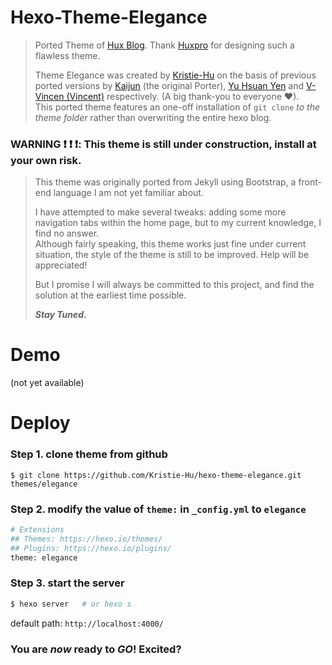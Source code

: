 # Hexo-Theme-Elegance
> Ported Theme of [Hux Blog](http://huangxuan.me/). Thank [Huxpro](https://github.com/Huxpro/huxpro.github.io) for designing such a flawless theme.
> 
> Theme Elegance was created by [Kristie-Hu](https://github.com/Kristie-Hu) on the basis of previous ported versions by [Kaijun](https://github.com/Kaijun/hexo-theme-huxblog) (the original Porter), [Yu Hsuan Yen](https://github.com/YenYuHsuan/hexo-theme-beantech) and [V-Vincen (Vincent)](https://github.com/V-Vincen/hexo-theme-livemylife) respectively. (A big thank-you to everyone ❤).   
> This ported theme features an one-off installation of `git clone` *to the theme folder* rather than overwriting the entire hexo blog.
> 

### WARNING :exclamation: :exclamation: :exclamation:: This theme is still under construction, install at your own risk.
> This theme was originally ported from Jekyll using Bootstrap, a front-end language I am not yet familiar about.
> 
> I have attempted to make several tweaks: adding some more navigation tabs within the home page, but to my current knowledge, I find no answer.   
> Although fairly speaking, this theme works just fine under current situation, the style of the theme is still to be improved. Help will be appreciated!
> 
> But I promise I will always be committed to this project, and find the solution at the earliest time possible. 
> 
> _**Stay Tuned.**_


# Demo
(not yet available)

# Deploy
### Step 1. clone theme from github
```
$ git clone https://github.com/Kristie-Hu/hexo-theme-elegance.git themes/elegance
```
### Step 2. modify the value of `theme:` in `_config.yml`  to  `elegance`
```graphql
# Extensions
## Themes: https://hexo.io/themes/
## Plugins: https://hexo.io/plugins/
theme: elegance
```
### Step 3. start the server
```graphql
$ hexo server   # or hexo s
```
default path: `http://localhost:4000/`

### You are _now_ ready to _**GO**_! Excited?
